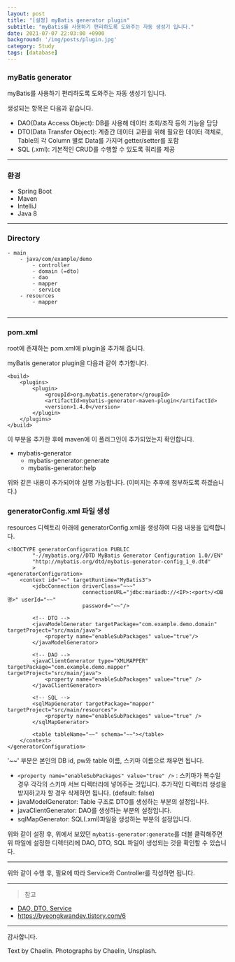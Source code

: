 ```yaml
---
layout: post
title: "[설정] myBatis generator plugin"
subtitle: "myBatis를 사용하기 편리하도록 도와주는 자동 생성기 입니다."
date: 2021-07-07 22:03:00 +0900
background: '/img/posts/plugin.jpg'
category: Study
tags: [database]
---
```

### myBatis generator
myBatis를 사용하기 편리하도록 도와주는 자동 생성기 입니다.

생성되는 항목은 다음과 같습니다.

* DAO(Data Access Object): DB를 사용해 데이터 조회/조작 등의 기능을 담당
* DTO(Data Transfer Object): 계층간 데이터 교환을 위해 필요한 데이터 객체로, Table의 각 Column 별로 Data를 가지며 getter/setter를 포함 
* SQL (.xml): 기본적인 CRUD를 수행할 수 있도록 쿼리를 제공

*****

### 환경
* Spring Boot
* Maven
* IntelliJ
* Java 8

*****

### Directory

```
- main
    - java/com/example/demo
        - controller
        - domain (=dto)
        - dao
        - mapper
        - service
    - resources
        - mapper
        
```

*****

### pom.xml
root에 존재하는 pom.xml에 plugin을 추가해 줍니다.

myBatis generator plugin을 다음과 같이 추가합니다.

```
<build>
    <plugins>
        <plugin>  
            <groupId>org.mybatis.generator</groupId>  
            <artifactId>mybatis-generator-maven-plugin</artifactId>  
            <version>1.4.0</version>  
        </plugin>  
    </plugins>
</build>

```

이 부분을 추가한 후에 maven에 이 플러그인이 추가되었는지 확인합니다.

* mybatis-generator
    * mybatis-generator:generate
    * mybatis-generator:help

위와 같은 내용이 추가되어야 실행 가능합니다. (이미지는 추후에 첨부하도록 하겠습니다.)

### generatorConfig.xml 파일 생성
resources 디렉토리 아래에 generatorConfig.xml을 생성하여 다음 내용을 입력합니다.

```
<!DOCTYPE generatorConfiguration PUBLIC
        "-//mybatis.org//DTD MyBatis Generator Configuration 1.0//EN"
        "http://mybatis.org/dtd/mybatis-generator-config_1_0.dtd"
        >
<generatorConfiguration>
    <context id="~~" targetRuntime="MyBatis3">
        <jdbcConnection driverClass="~~~"
                        connectionURL="jdbc:mariadb://<IP>:<port>/<DB 명>" userId="~~"
                        password="~~"/>
 
        <!-- DTO -->
        <javaModelGenerator targetPackage="com.example.demo.domain" targetProject="src/main/java">
            <property name="enableSubPackages" value="true"/>
        </javaModelGenerator>
 
        <!-- DAO -->
        <javaClientGenerator type="XMLMAPPER" targetPackage="com.example.demo.mapper"  targetProject="src/main/java">
            <property name="enableSubPackages" value="true" />
        </javaClientGenerator>

        <!-- SQL -->
        <sqlMapGenerator targetPackage="mapper"  targetProject="src/main/resources">
            <property name="enableSubPackages" value="true" />
        </sqlMapGenerator>
        
        <table tableName="~~" schema="~~"></table>
    </context>
</generatorConfiguration>

```
'~~' 부분은 본인의 DB id, pw와 table 이름, 스키마 이름으로 채우면 됩니다.

* ```<property name="enableSubPackages" value="true" />``` : 스키마가 복수일 경우 각각의 스키마 서브 디렉터리에 넣어주는 것입니다. 추가적인 디렉터리 생성을 방지하고자 할 경우 삭제하면 됩니다. (default: false)
* javaModelGenerator: Table 구조로 DTO를 생성하는 부분의 설정입니다.
* javaClientGenerator: DAO를 생성하는 부분의 설정입니다.
* sqlMapGenerator: SQL(.xml)파일을 생성하는 부분의 설정입니다.

위와 같이 설정 후, 위에서 보았던 ```mybatis-generator:generate```를 더블 클릭해주면 위 파일에 설정한 디렉터리에 DAO, DTO, SQL 파일이 생성되는 것을 확인할 수 있습니다.

*****

위와 같이 수행 후, 필요에 따라 Service와 Controller를 작성하면 됩니다.

*****

> 참고
* <a href="https://lazymankook.tistory.com/30">DAO, DTO, Service</a>
* <a href="https://byeongkwandev.tistory.com/6">https://byeongkwandev.tistory.com/6</a>

*****

감사합니다.

<p class = "placeholder">Text by Chaelin. Photographs by Chaelin, Unsplash.</p>